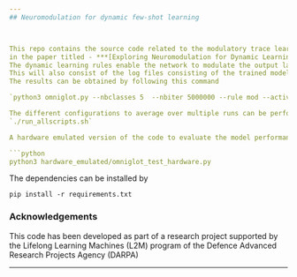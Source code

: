 ```yaml
---
## Neuromodulation for dynamic few-shot learning



This repo contains the source code related to the modulatory trace learning rules introduced 
in the paper titled - ***[Exploring Neuromodulation for Dynamic Learning](https://www.frontiersin.org/articles/10.3389/fnins.2020.00928/full)***
The dynamic learning rules enable the network to modulate the output layer weights based on the context derived from the internal state of the system.
This will also consist of the log files consisting of the trained model weights being used.
The results can be obtained by following this command

`python3 omniglot.py --nbclasses 5  --nbiter 5000000 --rule mod --activ tanh --steplr 1000000 --nbshots 5 --gamma .666  --lr 3e-5 --rngseed 3`

The different configurations to average over multiple runs can be performaed by running 
`./run_allscripts.sh`

A hardware emulated version of the code to evaluate the model performance on variable fixed point precision can be tested by running the following commnad

```python
python3 hardware_emulated/omniglot_test_hardware.py
```

The dependencies can be installed by 

`pip install -r requirements.txt`

### Acknowledgements

This code has been developed as part of a research project supported by the Lifelong Learning Machines (L2M) program of the Defence Advanced Research Projects Agency (DARPA)

---
```


